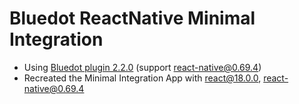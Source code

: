 # Bluedot ReactNative Minimal Integration

- Using [Bluedot plugin 2.2.0](https://github.com/Bluedot-Innovation/Bluedot-React-Native-Plugin) (support react-native@0.69.4)
- Recreated the Minimal Integration App with react@18.0.0, react-native@0.69.4
